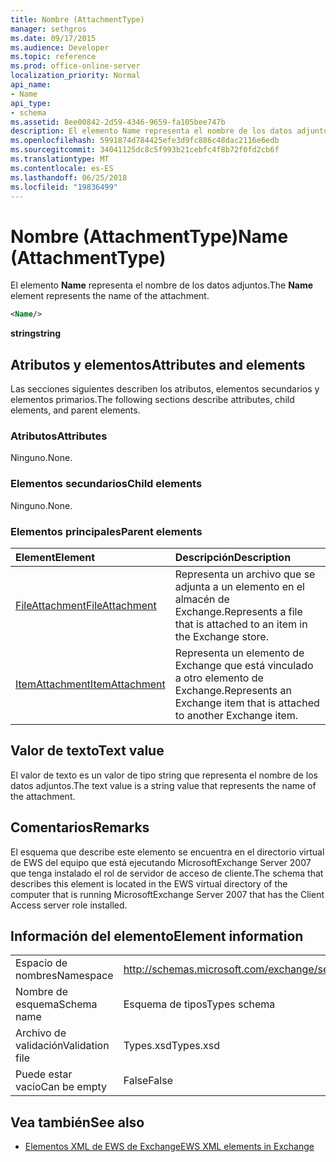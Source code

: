 ```yaml
---
title: Nombre (AttachmentType)
manager: sethgros
ms.date: 09/17/2015
ms.audience: Developer
ms.topic: reference
ms.prod: office-online-server
localization_priority: Normal
api_name:
- Name
api_type:
- schema
ms.assetid: 8ee00842-2d59-4346-9659-fa105bee747b
description: El elemento Name representa el nombre de los datos adjuntos.
ms.openlocfilehash: 5991874d784425efe3d9fc886c48dac2116e6edb
ms.sourcegitcommit: 34041125dc8c5f993b21cebfc4f8b72f0fd2cb6f
ms.translationtype: MT
ms.contentlocale: es-ES
ms.lasthandoff: 06/25/2018
ms.locfileid: "19836499"
---
```

# <a name="name-attachmenttype"></a><span data-ttu-id="71849-103">Nombre (AttachmentType)</span><span class="sxs-lookup"><span data-stu-id="71849-103">Name (AttachmentType)</span></span>

<span data-ttu-id="71849-104">El elemento **Name** representa el nombre de los datos adjuntos.</span><span class="sxs-lookup"><span data-stu-id="71849-104">The **Name** element represents the name of the attachment.</span></span> 
  
```xml
<Name/>
```

<span data-ttu-id="71849-105">**string**</span><span class="sxs-lookup"><span data-stu-id="71849-105">**string**</span></span>

## <a name="attributes-and-elements"></a><span data-ttu-id="71849-106">Atributos y elementos</span><span class="sxs-lookup"><span data-stu-id="71849-106">Attributes and elements</span></span>

<span data-ttu-id="71849-107">Las secciones siguientes describen los atributos, elementos secundarios y elementos primarios.</span><span class="sxs-lookup"><span data-stu-id="71849-107">The following sections describe attributes, child elements, and parent elements.</span></span>
  
### <a name="attributes"></a><span data-ttu-id="71849-108">Atributos</span><span class="sxs-lookup"><span data-stu-id="71849-108">Attributes</span></span>

<span data-ttu-id="71849-109">Ninguno.</span><span class="sxs-lookup"><span data-stu-id="71849-109">None.</span></span>
  
### <a name="child-elements"></a><span data-ttu-id="71849-110">Elementos secundarios</span><span class="sxs-lookup"><span data-stu-id="71849-110">Child elements</span></span>

<span data-ttu-id="71849-111">Ninguno.</span><span class="sxs-lookup"><span data-stu-id="71849-111">None.</span></span>
  
### <a name="parent-elements"></a><span data-ttu-id="71849-112">Elementos principales</span><span class="sxs-lookup"><span data-stu-id="71849-112">Parent elements</span></span>

|<span data-ttu-id="71849-113">**Element**</span><span class="sxs-lookup"><span data-stu-id="71849-113">**Element**</span></span>|<span data-ttu-id="71849-114">**Descripción**</span><span class="sxs-lookup"><span data-stu-id="71849-114">**Description**</span></span>|
|:-----|:-----|
|[<span data-ttu-id="71849-115">FileAttachment</span><span class="sxs-lookup"><span data-stu-id="71849-115">FileAttachment</span></span>](fileattachment.md) <br/> |<span data-ttu-id="71849-116">Representa un archivo que se adjunta a un elemento en el almacén de Exchange.</span><span class="sxs-lookup"><span data-stu-id="71849-116">Represents a file that is attached to an item in the Exchange store.</span></span>  <br/> |
|[<span data-ttu-id="71849-117">ItemAttachment</span><span class="sxs-lookup"><span data-stu-id="71849-117">ItemAttachment</span></span>](itemattachment.md) <br/> |<span data-ttu-id="71849-118">Representa un elemento de Exchange que está vinculado a otro elemento de Exchange.</span><span class="sxs-lookup"><span data-stu-id="71849-118">Represents an Exchange item that is attached to another Exchange item.</span></span>  <br/> |
   
## <a name="text-value"></a><span data-ttu-id="71849-119">Valor de texto</span><span class="sxs-lookup"><span data-stu-id="71849-119">Text value</span></span>

<span data-ttu-id="71849-120">El valor de texto es un valor de tipo string que representa el nombre de los datos adjuntos.</span><span class="sxs-lookup"><span data-stu-id="71849-120">The text value is a string value that represents the name of the attachment.</span></span>
  
## <a name="remarks"></a><span data-ttu-id="71849-121">Comentarios</span><span class="sxs-lookup"><span data-stu-id="71849-121">Remarks</span></span>

<span data-ttu-id="71849-122">El esquema que describe este elemento se encuentra en el directorio virtual de EWS del equipo que está ejecutando MicrosoftExchange Server 2007 que tenga instalado el rol de servidor de acceso de cliente.</span><span class="sxs-lookup"><span data-stu-id="71849-122">The schema that describes this element is located in the EWS virtual directory of the computer that is running MicrosoftExchange Server 2007 that has the Client Access server role installed.</span></span>
  
## <a name="element-information"></a><span data-ttu-id="71849-123">Información del elemento</span><span class="sxs-lookup"><span data-stu-id="71849-123">Element information</span></span>

|||
|:-----|:-----|
|<span data-ttu-id="71849-124">Espacio de nombres</span><span class="sxs-lookup"><span data-stu-id="71849-124">Namespace</span></span>  <br/> |http://schemas.microsoft.com/exchange/services/2006/types  <br/> |
|<span data-ttu-id="71849-125">Nombre de esquema</span><span class="sxs-lookup"><span data-stu-id="71849-125">Schema name</span></span>  <br/> |<span data-ttu-id="71849-126">Esquema de tipos</span><span class="sxs-lookup"><span data-stu-id="71849-126">Types schema</span></span>  <br/> |
|<span data-ttu-id="71849-127">Archivo de validación</span><span class="sxs-lookup"><span data-stu-id="71849-127">Validation file</span></span>  <br/> |<span data-ttu-id="71849-128">Types.xsd</span><span class="sxs-lookup"><span data-stu-id="71849-128">Types.xsd</span></span>  <br/> |
|<span data-ttu-id="71849-129">Puede estar vacío</span><span class="sxs-lookup"><span data-stu-id="71849-129">Can be empty</span></span>  <br/> |<span data-ttu-id="71849-130">False</span><span class="sxs-lookup"><span data-stu-id="71849-130">False</span></span>  <br/> |
   
## <a name="see-also"></a><span data-ttu-id="71849-131">Vea también</span><span class="sxs-lookup"><span data-stu-id="71849-131">See also</span></span>

- [<span data-ttu-id="71849-132">Elementos XML de EWS de Exchange</span><span class="sxs-lookup"><span data-stu-id="71849-132">EWS XML elements in Exchange</span></span>](ews-xml-elements-in-exchange.md)

